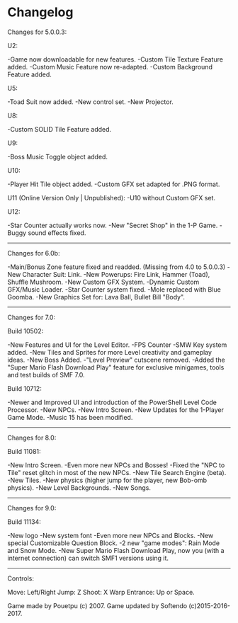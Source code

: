 # Changelog

Changes for 5.0.0.3:

U2:

-Game now downloadable for new features.
-Custom Tile Texture Feature added.
-Custom Music Feature now re-adapted.
-Custom Background Feature added.

U5: 

-Toad Suit now added.
-New control set.
-New Projector.

U8:

-Custom SOLID Tile Feature added.

U9: 

-Boss Music Toggle object added.

U10:

-Player Hit Tile object added.
-Custom GFX set adapted for .PNG format.

U11 (Online Version Only | Unpublished):
-U10 without Custom GFX set.

U12:

-Star Counter actually works now.
-New "Secret Shop" in the 1-P Game.
-Buggy sound effects fixed.

___________________________________________

Changes for 6.0b:

-Main/Bonus Zone feature fixed and readded. (Missing from 4.0 to 5.0.0.3)
-New Character Suit: Link.
-New Powerups: Fire Link, Hammer (Toad), Shuffle Mushroom.
-New Custom GFX System.
-Dynamic Custom GFX/Music Loader.
-Star Counter system fixed.
-Mole replaced with Blue Goomba. 
-New Graphics Set for: Lava Ball, Bullet Bill "Body".

__________________________________________

Changes for 7.0:

Build 10502:

-New Features and UI for the Level Editor.
-FPS Counter
-SMW Key system added.
-New Tiles and Sprites for more Level creativity and gameplay ideas.
-New Boss Added.
-"Level Preview" cutscene removed.
-Added the "Super Mario Flash Download Play" feature for exclusive minigames, tools and test builds of SMF 7.0.

Build 10712:

-Newer and Improved UI and introduction of the PowerShell Level Code Processor.
-New NPCs.
-New Intro Screen.
-New Updates for the 1-Player Game Mode.
-Music 15 has been modified.

___________________________________________

Changes for 8.0:

Build 11081:

-New Intro Screen.
-Even more new NPCs and Bosses!
-Fixed the "NPC to Tile" reset glitch in most of the new NPCs.
-New Tile Search Engine (beta).
-New Tiles.
-New physics (higher jump for the player, new Bob-omb physics).
-New Level Backgrounds.
-New Songs.

___________________________________________

Changes for 9.0:

Build 11134:

-New logo
-New system font
-Even more new NPCs and Blocks.
-New special Customizable Question Block.
-2 new "game modes": Rain Mode and Snow Mode.
-New Super Mario Flash Download Play, now you (with a internet connection) can switch SMF1 versions using it.

___________________________________________



Controls:

Move: Left/Right
Jump: Z
Shoot: X
Warp Entrance: Up or Space.

Game made by Pouetpu (c) 2007.
Game updated by Softendo (c)2015-2016-2017.
